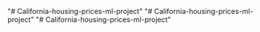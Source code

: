 "# California-housing-prices-ml-project" 
"# California-housing-prices-ml-project" 
"# California-housing-prices-ml-project" 
